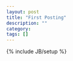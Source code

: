 ```yaml
---
layout: post
title: "First Posting"
description: ""
category: 
tags: []
---
```

{% include JB/setup %}
